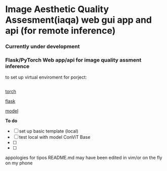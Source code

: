 # Image Aesthetic Quality Assesment(iaqa)  web gui app and api (for remote inference)
### Currently under development
### Flask/PyTorch  Web app/api for image quality assment inference

to set up virtual enviroment for porject: 

```bash


```

[torch](https://pytorch.org/tutorials/recipes/deployment_with_flask.html)

[flask](https://flask.palletsprojects.com/en/2.0.x/)

[model](https://drive.google.com/file/d/1-Mc5OwRtQfCEqqo7_fnCpzpJ7gFhohQp/view?usp=sharing)

**To do**

- [ ] set up basic template (local)
- [ ] test local with model ConViT Base
- [ ] 
- [ ] 

appologies for tipos README.md may have been edited in vim/or on the fly on my phone  
